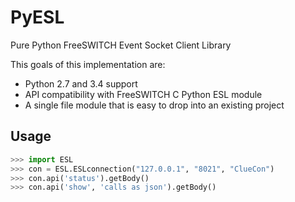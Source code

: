 # PyESL
Pure Python FreeSWITCH Event Socket Client Library

This goals of this implementation are:
- Python 2.7 and 3.4 support
- API compatibility with FreeSWITCH C Python ESL module
- A single file module that is easy to drop into an existing project

## Usage
```python
>>> import ESL
>>> con = ESL.ESLconnection("127.0.0.1", "8021", "ClueCon")
>>> con.api('status').getBody()
>>> con.api('show', 'calls as json').getBody()
```

